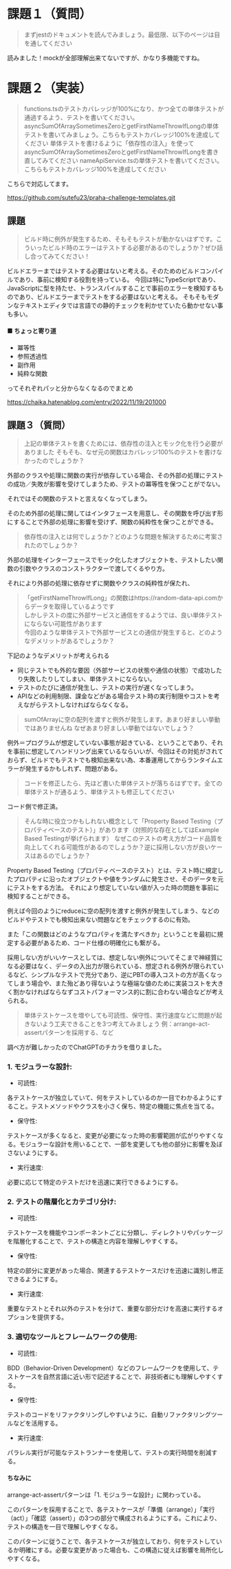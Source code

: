 # 課題１（質問）

> まずjestのドキュメントを読んでみましょう。最低限、以下のページは目を通してください

読みました！mockが全部理解出来てないですが、かなり多機能ですね。

# 課題２（実装）


> functions.tsのテストカバレッジが100%になり、かつ全ての単体テストが通過するよう、テストを書いてください。
> asyncSumOfArraySometimesZeroとgetFirstNameThrowIfLongの単体テストを書いてみましょう。こちらもテストカバレッジ100%を達成してください
> 単体テストを書けるように「依存性の注入」を使ってasyncSumOfArraySometimesZeroとgetFirstNameThrowIfLongを書き直してみてください
> nameApiService.tsの単体テストを書いてください。こちらもテストカバレッジ100%を達成してください

こちらで対応してます。

https://github.com/sutefu23/praha-challenge-templates.git

## 課題
> ビルド時に例外が発生するため、そもそもテストが動かないはずです。こういったビルド時のエラーはテストする必要があるのでしょうか？ぜひ話し合ってみてください！

ビルドエラーまではテストする必要はないと考える。そのためのビルドコンパイルであり、事前に検知する役割を持っている。
今回は特にTypeScriptであり、JavaScriptに型を持たせ、トランスパイルすることで事前のエラーを検知するものであり、ビルドエラーまでテストをする必要はないと考える。
そもそもモダンなテキストエディタでは言語での静的チェックを利かせていたら動かせない事も多い。


#### ■ ちょっと寄り道
- 冪等性
- 参照透過性
- 副作用
- 純粋な関数

ってそれぞれパッと分からなくなるのでまとめ

https://chaika.hatenablog.com/entry/2022/11/19/201000



## 課題３（質問）

> 上記の単体テストを書くためには、依存性の注入とモック化を行う必要がありました
> そもそも、なぜ元の関数はカバレッジ100%のテストを書けなかったのでしょうか？

外部のクラスや処理に関数の実行が依存している場合、その外部の処理にテストの成功／失敗が影響を受けてしまうため、テストの冪等性を保つことがでない。

それではその関数のテストと言えなくなってしまう。

そのため外部の処理に関してはインタフェースを用意し、その関数を呼び出す形にすることで外部の処理に影響を受けず、関数の純粋性を保つことができる。

> 依存性の注入とは何でしょうか？どのような問題を解決するために考案されたのでしょうか？

外部の処理をインターフェースでモック化したオブジェクトを、テストしたい関数の引数やクラスのコンストラクターで渡してくるやり方。

それにより外部の処理に依存せずに関数やクラスの純粋性が保たれ、

> 「getFirstNameThrowIfLong」の関数はhttps://random-data-api.comからデータを取得しているようです<br>
しかしテストの度に外部サービスと通信をするようでは、良い単体テストにならない可能性があります<br>
今回のような単体テストで外部サービスとの通信が発生すると、どのようなデメリットがあるでしょうか？<br>

下記のようなデメリットが考えられる

- 同じテストでも外的な要因（外部サービスの状態や通信の状態）で成功したり失敗したりしてしまい、単体テストにならない。
- テストのたびに通信が発生し、テストの実行が遅くなってしまう。
- APIなどの利用制限、課金などがある場合テスト時の実行制限やコストを考えながらテストしなければならなくなる。


> sumOfArrayに空の配列を渡すと例外が発生します。あまり好ましい挙動ではありませんね
> なぜあまり好ましい挙動ではないでしょう？

例外＝プログラムが想定していない事態が起きている、ということであり、それを事前に想定してハンドリング出来ているならいいが、今回はその対処がされておらず、ビルドでもテストでも検知出来ない為、本番運用してからランタイムエラーが発生するかもしれず、問題がある。


> コードを修正したら、先ほど書いた単体テストが落ちるはずです。全ての単体テストが通るよう、単体テストも修正してください

コード側で修正済。

> そんな時に役立つかもしれない概念として「Property Based Testing（プロパティベースのテスト）」があります（対照的な存在としてはExample Based Testingが挙げられます）
> なぜこのテストの考え方がコード品質を向上してくれる可能性があるのでしょうか？逆に採用しない方が良いケースはあるのでしょうか？

Property Based Testing（プロパティベースのテスト）とは、テスト時に規定したプロパティに沿ったオブジェクトや値をランダムに発生させ、そのデータを元にテストをする方法。
それにより想定していない値が入った時の問題を事前に検知することができる。

例えば今回のようにreduceに空の配列を渡すと例外が発生してしまう、などのビルドやテストでも検知出来ない問題などをチェックするのに有効。

また「この関数はどのようなプロパティを満たすべきか」ということを最初に規定する必要があるため、コード仕様の明確化にも繋がる。

採用しない方がいいケースとしては、想定しない例外についてそこまで神経質になる必要はなく、データの入出力が限られている、想定される例外が限られているなど、シンプルなテストで充分であり、逆にPBTの導入コストの方が高くなってしまう場合や、また殆どあり得ないような極端な値のために実装コストを大きく割かなければならなずコストパフォーマンス的に割に合わない場合などが考えられる。



> 単体テストケースを増やしても可読性、保守性、実行速度などに問題が起きないよう工夫できることを3つ考えてみましょう
例：arrange-act-assertパターンを採用する、など

調べ方が難しかったのでChatGPTのチカラを借りました。

### 1. モジュラーな設計:

- 可読性: 

各テストケースが独立していて、何をテストしているのか一目でわかるようにすること。テストメソッドやクラスを小さく保ち、特定の機能に焦点を当てる。


- 保守性: 

テストケースが多くなると、変更が必要になった時の影響範囲が広がりやすくなる。モジュラーな設計を用いることで、一部を変更しても他の部分に影響を及ぼさないようにする。

- 実行速度: 

必要に応じて特定のテストだけを迅速に実行できるようにする。

### 2. テストの階層化とカテゴリ分け:

- 可読性: 

テストケースを機能やコンポーネントごとに分類し、ディレクトリやパッケージを階層化することで、テストの構造と内容を理解しやすくする。

- 保守性: 

特定の部分に変更があった場合、関連するテストケースだけを迅速に識別し修正できるようにする。

- 実行速度: 

重要なテストとそれ以外のテストを分けて、重要な部分だけを高速に実行するオプションを提供する。

### 3. 適切なツールとフレームワークの使用:

- 可読性: 

BDD（Behavior-Driven Development）などのフレームワークを使用して、テストケースを自然言語に近い形で記述することで、非技術者にも理解しやすくする。

- 保守性: 

テストのコードをリファクタリングしやすいように、自動リファクタリングツールなどを活用する。

- 実行速度: 

パラレル実行が可能なテストランナーを使用して、テストの実行時間を削減する。


#### ちなみに

arrange-act-assertパターンは「1. モジュラーな設計」に関わっている。

このパターンを採用することで、各テストケースが「準備（arrange）」「実行（act）」「確認（assert）」の3つの部分で構成されるようにする。これにより、テストの構造を一目で理解しやすくなる。

このパターンに従うことで、各テストケースが独立しており、何をテストしているか明確にする。必要な変更があった場合も、この構造に従えば影響を局所化しやすくなる。



